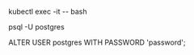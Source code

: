 kubectl exec -it <postgres-pod-name> -- bash


psql -U postgres

ALTER USER postgres WITH PASSWORD 'password';

